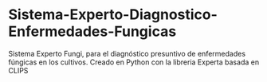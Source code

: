 # Sistema-Experto-Diagnostico-Enfermedades-Fungicas
Sistema Experto Fungi, para  el diagnóstico presuntivo de enfermedades fúngicas en los cultivos. Creado en Python con la libreria Experta basada en CLIPS
